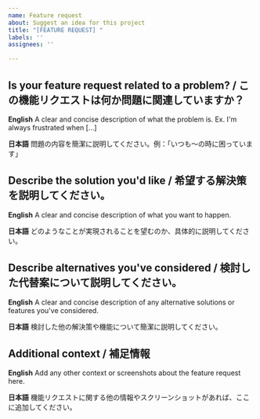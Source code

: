 ```yaml
---
name: Feature request
about: Suggest an idea for this project
title: "[FEATURE REQUEST] "
labels: ''
assignees: ''

---
```


## Is your feature request related to a problem? / この機能リクエストは何か問題に関連していますか？

**English**
A clear and concise description of what the problem is. Ex. I'm always frustrated when [...]

**日本語**
問題の内容を簡潔に説明してください。例：「いつも〜の時に困っています」

## Describe the solution you'd like / 希望する解決策を説明してください。

**English**
A clear and concise description of what you want to happen.

**日本語**
どのようなことが実現されることを望むのか、具体的に説明してください。

## Describe alternatives you've considered / 検討した代替案について説明してください。

**English**
A clear and concise description of any alternative solutions or features you've considered.

**日本語**
検討した他の解決策や機能について簡潔に説明してください。

## Additional context / 補足情報

**English**
Add any other context or screenshots about the feature request here.

**日本語**
機能リクエストに関する他の情報やスクリーンショットがあれば、ここに追加してください。
